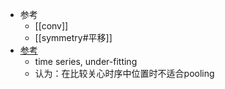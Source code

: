 - 参考
  - [[conv]]
  - [[symmetry#平移]]
- [参考](https://arxiv.org/pdf/1808.03668.pdf)
  - time series, under-fitting
  - 认为：在比较关心时序中位置时不适合pooling